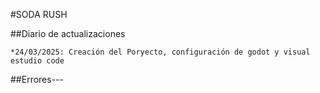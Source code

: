 #SODA RUSH

##Diario de actualizaciones
```
*24/03/2025: Creación del Poryecto, configuración de godot y visual estudio code

```

##Errores---
